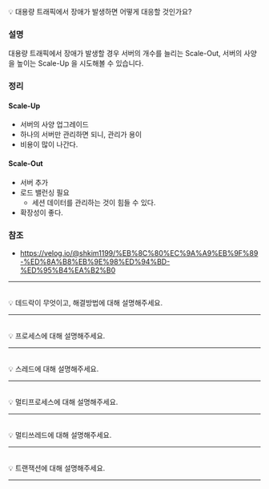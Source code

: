 <br>
💡 대용량 트래픽에서 장애가 발생하면 어떻게 대응할 것인가요?

### 설명

대용량 트래픽에서 장애가 발생할 경우 서버의 개수를 늘리는 Scale-Out, 서버의 사양을 높이는 Scale-Up 을 시도해볼 수 있습니다.

### 정리

#### Scale-Up
- 서버의 사양 업그레이드
- 하나의 서버만 관리하면 되니, 관리가 용이
- 비용이 많이 나간다.
#### Scale-Out
- 서버 추가
- 로드 밸런싱 필요
  - 세션 데이터를 관리하는 것이 힘들 수 있다.
- 확장성이 좋다.

### 참조
- https://velog.io/@shkim1199/%EB%8C%80%EC%9A%A9%EB%9F%89-%ED%8A%B8%EB%9E%98%ED%94%BD-%ED%95%B4%EA%B2%B0
---
<br>
💡 데드락이 무엇이고, 해결방법에 대해 설명해주세요.

---
<br>
💡 프로세스에 대해 설명해주세요.

---
<br>
💡 스레드에 대해 설명해주세요.

---
<br>
💡 멀티프로세스에 대해 설명해주세요.

---
<br>
💡 멀티쓰레드에 대해 설명해주세요.

---
<br>
💡 트랜잭션에 대해 설명해주세요.

---
<br>
